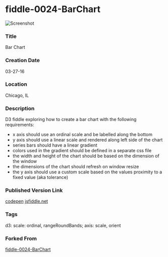 fiddle-0024-BarChart
======

![Screenshot](screenshot.png)


### Title

Bar Chart


### Creation Date

03-27-16


### Location

Chicago, IL


### Description

D3 fiddle exploring how to create a bar chart with the following requirements:

*  x axis should use an ordinal scale and be labelled along the bottom
*  y axis should use a linear scale and rendered along left side of the chart
*  series bars should have a linear gradient
*  colors used in the gradient should be defined in a separate css file
*  the width and height of the chart should be based on the dimension of the window
*  the dimensions of the chart should refresh on window resize
*  the y axis should use a custom scale based on the values proximity to a fixed value (aka tolerance)


### Published Version Link

[codepen](http://codepen.io/bradyhouse/pen/GZvmjN)
[jsfiddle.net](https://jsfiddle.net/4bqc7s22/)


### Tags

d3: scale: ordinal, rangeRoundBands; axis: scale, orient


### Forked From

[fiddle-0024-BarChart](../fiddle-0024-BarChart)
